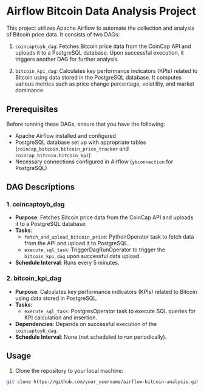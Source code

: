 # Airflow Bitcoin Data Analysis Project

This project utilizes Apache Airflow to automate the collection and analysis of Bitcoin price data. It consists of two DAGs:

1. `coincaptoyb_dag`: Fetches Bitcoin price data from the CoinCap API and uploads it to a PostgreSQL database. Upon successful execution, it triggers another DAG for further analysis.

2. `bitcoin_kpi_dag`: Calculates key performance indicators (KPIs) related to Bitcoin using data stored in the PostgreSQL database. It computes various metrics such as price change percentage, volatility, and market dominance.

## Prerequisites

Before running these DAGs, ensure that you have the following:

- Apache Airflow installed and configured
- PostgreSQL database set up with appropriate tables (`coincap_bitcoin.bitcoin_price_tracker` and `coincap_bitcoin.bitcoin_kpi`)
- Necessary connections configured in Airflow (`ybconnection` for PostgreSQL)

## DAG Descriptions

### 1. coincaptoyb_dag

- **Purpose**: Fetches Bitcoin price data from the CoinCap API and uploads it to a PostgreSQL database.
- **Tasks**:
  - `fetch_and_upload_bitcoin_price`: PythonOperator task to fetch data from the API and upload it to PostgreSQL.
  - `execute_sql_task`: TriggerDagRunOperator to trigger the `bitcoin_kpi_dag` upon successful data upload.
- **Schedule Interval**: Runs every 5 minutes.

### 2. bitcoin_kpi_dag

- **Purpose**: Calculates key performance indicators (KPIs) related to Bitcoin using data stored in PostgreSQL.
- **Tasks**:
  - `execute_sql_task`: PostgresOperator task to execute SQL queries for KPI calculation and insertion.
- **Dependencies**: Depends on successful execution of the `coincaptoyb_dag`.
- **Schedule Interval**: None (not scheduled to run periodically).

## Usage

1. Clone the repository to your local machine:

```bash
git clone https://github.com/your_username/airflow-bitcoin-analysis.git
